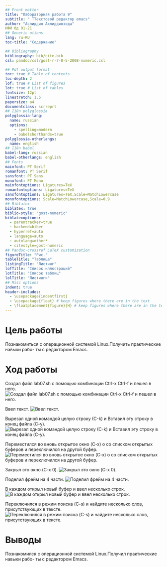 ```yaml
---
## Front matter
title: "Лабораторная работа 9"
subtitle: " ТТекстовой редактор emacs"
author: "Аслиддин Ахлиддинзода"
НФИ бд 01-21
## Generic otions
lang: ru-RU
toc-title: "Содержание"

## Bibliography
bibliography: bib/cite.bib
csl: pandoc/csl/gost-r-7-0-5-2008-numeric.csl

## Pdf output format
toc: true # Table of contents
toc-depth: 2
lof: true # List of figures
lot: true # List of tables
fontsize: 12pt
linestretch: 1.5
papersize: a4
documentclass: scrreprt
## I18n polyglossia
polyglossia-lang:
  name: russian
  options:
	- spelling=modern
	- babelshorthands=true
polyglossia-otherlangs:
  name: english
## I18n babel
babel-lang: russian
babel-otherlangs: english
## Fonts
mainfont: PT Serif
romanfont: PT Serif
sansfont: PT Sans
monofont: PT Mono
mainfontoptions: Ligatures=TeX
romanfontoptions: Ligatures=TeX
sansfontoptions: Ligatures=TeX,Scale=MatchLowercase
monofontoptions: Scale=MatchLowercase,Scale=0.9
## Biblatex
biblatex: true
biblio-style: "gost-numeric"
biblatexoptions:
  - parentracker=true
  - backend=biber
  - hyperref=auto
  - language=auto
  - autolang=other*
  - citestyle=gost-numeric
## Pandoc-crossref LaTeX customization
figureTitle: "Рис."
tableTitle: "Таблица"
listingTitle: "Листинг"
lofTitle: "Список иллюстраций"
lotTitle: "Список таблиц"
lolTitle: "Листинги"
## Misc options
indent: true
header-includes:
  - \usepackage{indentfirst}
  - \usepackage{float} # keep figures where there are in the text
  - \floatplacement{figure}{H} # keep figures where there are in the text
---
```


# Цель работы

Познакомиться с операционной системой Linux.Получить практические навыки рабо-
ты с редактором Emacs.

# Ход работы

Создал файл lab07.sh с помощью комбинации Ctrl-x Ctrl-f и пешел в него.
![Создал файл lab07.sh с помощью комбинации Ctrl-x Ctrl-f и пешел в него.](hhttps://sun9-23.userapi.com/s/v1/if2/Xd04VtiPvfROnbzqZylZChIbA_v-fkCl54VJUgk2Crubwr4KBm-Cqx_ygGPNFrYVySCn1heQrPHBhneb5WmuWAtW.jpg?size=646x191&quality=96&type=album)

Ввел текст.
![Ввел текст.](https://sun9-82.userapi.com/s/v1/if2/L3P_MAdIg3mmjwIk0b4P3AGsNOUjdI6SQ_9wBg8chhgxPFccDJ1TeLmvX4rhmNzFkM6XRC1RZr7kqQQxK4K4Bzk0.jpg?size=185x257&quality=96&type=album)

Вырезал одной командой целую строку (С-k) и Вставил эту строку в конец файла (C-y).
![Вырезал одной командой целую строку (С-k) и Вставил эту строку в конец файла (C-y).](https://sun9-34.userapi.com/s/v1/if2/XplfhkR2XJqLzdpUDOh6vFCMX63aqHh_yIM2721upA-MOPGkmp86Uag9wLYik-5ETtW4qmXTdy8rGmc8wz8fSrzq.jpg?size=125x168&quality=96&type=album)

Переместился во вновь открытое окно (C-x) o со списком открытых буферов и переключился на другой буфер.
![Переместился во вновь открытое окно (C-x) o со списком открытых буферов и переключился на другой буфер.](https://sun9-3.userapi.com/s/v1/if2/lRE-dXokF7kVaB-ipPAI40d3QUS7Nyx3i47HehffEa1KRJZFY1TGBsuYIhvxD-f3IgHqq-4dOIWQM7dC-74yASdD.jpg?size=441x422&quality=96&type=album)

Закрыл это окно (C-x 0). 
![Закрыл это окно (C-x 0).](https://sun9-17.userapi.com/s/v1/if2/eOIpAc-AAaYLzjzZNsS0BWxKsoxNBYWL2sBZi8KIdajtmofBoqFx9z0r_FKPh3STXuwg66LWsGtTsbjZ9in94SP8.jpg?size=427x432&quality=96&type=album)

Поделил фрейм на 4 части.
![Поделил фрейм на 4 части.](https://sun9-22.userapi.com/s/v1/if2/-U2nfmRrW8l8_bnpkqFLBNEcZW6HsuPizNJ1SkHX4nWpN05MJ8Cv16NrwYWlU3ExTgXehaKYi_-QTLkXSFhKSLfQ.jpg?size=455x480&quality=96&type=album)

В каждом открыл новый буфер и ввел несколько строк.
![В каждом открыл новый буфер и ввел несколько строк.](https://sun9-52.userapi.com/s/v1/if2/ruCQSRNnbbEQgHkH2j9EzVJhXfTu776u94fznTpxHR4qM4RFQPgvp-9Z5xyUyYOvr3MBKTOTGAIGw_gm8rutBEA1.jpg?size=568x475&quality=96&type=album)

Переключился в режим поиска (C-s) и найдите несколько слов, присутствующих в тексте.
![Переключился в режим поиска (C-s) и найдите несколько слов, присутствующих в тексте.](https://sun9-44.userapi.com/s/v1/if2/cJvi07Rxp7mGxvettTh2I0HC_sYmZJ9thqmiNqXZEsDY-BrUHsmdXOBzptTmONEO-j_2BkXo3rh6PGBbTM6_NX-t.jpg?size=558x477&quality=96&type=album)

# Выводы

Познакомился с операционной системой Linux.Получил практические навыки рабо-
ты с редактором Emacs.